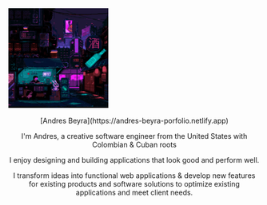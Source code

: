 <img width="200" height="200" src="./assets/tenor-48931770.gif" alt="banner">

<p align="center">
    [Andres Beyra](https://andres-beyra-porfolio.netlify.app)
</p>

<p align="center">
    I'm Andres, a creative software engineer from the United States with Colombian & Cuban roots
</p>

<p align="center">
    I enjoy designing and building applications that look good and perform well.
</p>

<p align="center">
    I transform ideas into functional web applications & develop new features for existing products and software solutions to optimize existing applications and meet client needs.
</p>
